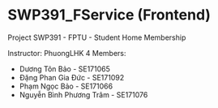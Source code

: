 # SWP391_FService (Frontend)

Project SWP391 - FPTU - Student Home Membership

Instructor: PhuongLHK
4 Members:
- Dương Tôn Bảo - SE171065
- Đặng Phan Gia Đức - SE171092
- Phạm Ngọc Bảo - SE171066
- Nguyễn Bình Phương Trâm - SE171076
